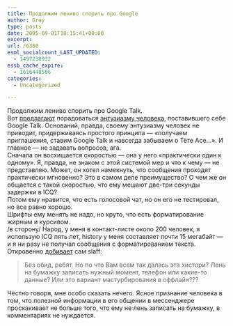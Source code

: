 ```yaml
---
title: Продолжим лениво спорить про Google
author: Gray
type: posts
date: 2005-09-01T18:15:41+00:00
excerpt:
url: /6300
esml_socialcount_LAST_UPDATED:
  - 1497238932
essb_cache_expire:
  - 1616448506
categories:
  - Uncategorized

---
```








Продолжим лениво спорить про Google Talk.  
Вот <a href="http://www.slaff.info/2005/08/31/592/" target="_blank">предлагают</a> порадоваться <a href="http://crash-zone.net/2005/08/30/google-talk/" target="_blank">энтузиазму человека</a>, поставившего себе Google Talk. Оснований, правда, своему энтузиазму человек не приводит, придерживаясь простого принципа &#8212; &#171;получаем приглашения, ставим Google Talk и навсегда забываем о Тёте Асе&#8230;&#187;. И главное &#8212; не задавать вопросов, ага.  
Сначала он восхищается скоростью &#8212; она у него &#171;практически один к одному&#187;. Я, правда, не знаком с этой системой мер и что к чему &#8212; не представляю. Может, он хотел намекнуть, что сообщения проходят практически мгновенно? Это в самом деле преимущество? О чем же он общается с такой скоростью, что ему мешают две-три секунды задержки в ICQ?  
Потом ему нравится, что есть голосовой чат, но он его не тестировал, но все равно хорошо.  
Шрифты ему менять не надо, но круто, что есть форматирование жирным и курсивом.  
/в сторону/ Народ, у меня в контакт-листе около 200 человек, я использую ICQ пять лет, history у меня составляет почти 15 мегабайт &#8212; и я ни разу не получал сообщения с форматированием текста.  
Откровенно <a href="http://www.slaff.info/2005/08/31/592/" target="_blank">добивает</a> сам slaff:

> Без обид, ребят. Но по что Вам всем так далась эта хистори? Лень на бумажку записать нужный момент, телефон или какие-то данные? Или это вариант мастурбирования в оффлайн???

Честно говоря, мне особо сказать нечего. Ясное признание человека в том, что полезной информации в его общении в мессенджере проскакивает не больше того, что ему не лень записать на бумажку, в комментариях не нуждается.